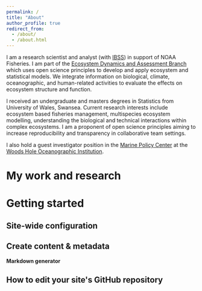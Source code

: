 ```yaml
---
permalink: /
title: "About"
author_profile: true
redirect_from: 
  - /about/
  - /about.html
---
```


I am a research scientist and analyst (with [IBSS](https://www.ibsscorp.com/)) in support of NOAA Fisheries. I am part of the [Ecosystem Dynamics and Assessment Branch](https://github.com/NOAA-EDAB) which uses open science principles to develop and apply ecosystem and statistical models. We integrate information on biological, climate, oceanographic, and human-related activities to evaluate the effects on ecosystem structure and function.

I received an undergraduate and masters degrees in Statistics from University of Wales, Swansea. Current research interests include ecosystem based fisheries management, multispecies ecosystem modelling, understanding the biological and technical interactions within complex ecosystems. I am a proponent of open science principles aiming to increase reproducibility and transparency in collaborative team settings. 

I also hold a guest investigator position in the [Marine Policy Center](https://www.whoi.edu/what-we-do/understand/departments-centers-labs/mpc/) at the [Woods Hole Oceanographic Institution](https://www.whoi.edu/).

My work and research
======

Getting started
======

Site-wide configuration
------

Create content & metadata
------

**Markdown generator**


How to edit your site's GitHub repository
------
